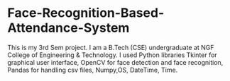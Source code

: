 # Face-Recognition-Based-Attendance-System
This is my 3rd Sem project. I am a B.Tech (CSE) undergraduate at NGF College of Engineering & Technology.
I used Python libraries Tkinter for graphical user interface, OpenCV for face detection and face recognition, Pandas for handling csv files, Numpy,OS, DateTime, Time.